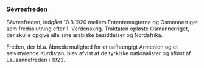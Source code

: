 ### Sèvresfreden


Sèvresfreden, indgået 10.8.1920 mellem Ententemagterne og Osmannerriget som fredsslutning efter 1. Verdenskrig. Traktaten opløste Osmannerriget, der skulle opgive alle sine arabiske besiddelser og Nordafrika.

Freden, der bl.a. åbnede mulighed for et uafhængigt Armenien og et selvstyrende Kurdistan, blev afvist af de tyrkiske nationalister og afløst af Lausannefreden i 1923.